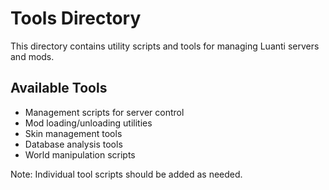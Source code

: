 # Tools Directory

This directory contains utility scripts and tools for managing Luanti servers and mods.

## Available Tools

- Management scripts for server control
- Mod loading/unloading utilities
- Skin management tools
- Database analysis tools
- World manipulation scripts

Note: Individual tool scripts should be added as needed.